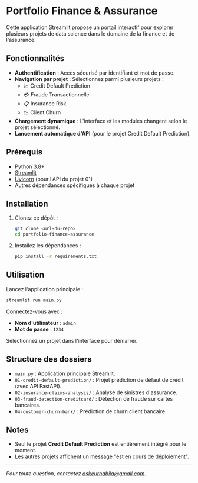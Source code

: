 # Portfolio Finance & Assurance

Cette application Streamlit propose un portail interactif pour explorer plusieurs projets de data science dans le domaine de la finance et de l'assurance.

## Fonctionnalités

- **Authentification** : Accès sécurisé par identifiant et mot de passe.
- **Navigation par projet** : Sélectionnez parmi plusieurs projets :
  - 📈 Credit Default Prediction
  - 💳 Fraude Transactionnelle
  - 📋 Insurance Risk
  - 📉 Client Churn
- **Chargement dynamique** : L'interface et les modules changent selon le projet sélectionné.
- **Lancement automatique d'API** (pour le projet Credit Default Prediction).

## Prérequis

- Python 3.8+
- [Streamlit](https://streamlit.io/)
- [Uvicorn](https://www.uvicorn.org/) (pour l'API du projet 01)
- Autres dépendances spécifiques à chaque projet

## Installation

1. Clonez ce dépôt :
    ```sh
    git clone <url-du-repo>
    cd portfolio-finance-assurance
    ```

2. Installez les dépendances :
    ```sh
    pip install -r requirements.txt
    ```

## Utilisation

Lancez l'application principale :

```sh
streamlit run main.py
```

Connectez-vous avec :
- **Nom d'utilisateur** : `admin`
- **Mot de passe** : `1234`

Sélectionnez un projet dans l'interface pour démarrer.

## Structure des dossiers

- `main.py` : Application principale Streamlit.
- `01-credit-default-prediction/` : Projet prédiction de défaut de crédit (avec API FastAPI).
- `02-insurance-claims-analysis/` : Analyse de sinistres d'assurance.
- `03-fraud-detection-creditcard/` : Détection de fraude sur cartes bancaires.
- `04-customer-churn-bank/` : Prédiction de churn client bancaire.

## Notes

- Seul le projet **Credit Default Prediction** est entièrement intégré pour le moment.
- Les autres projets affichent un message "est en cours de déploiement".

---

*Pour toute question, contactez askeurnabila@gmail.com.*